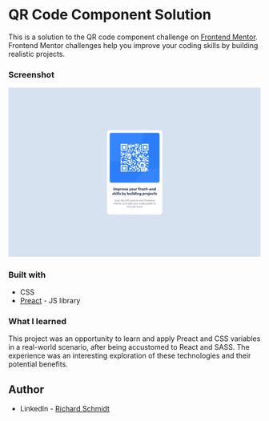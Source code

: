 # QR Code Component Solution

This is a solution to the QR code component challenge on [Frontend Mentor](https://www.frontendmentor.io/challenges/qr-code-component-iux_sIO_H). Frontend Mentor challenges help you improve your coding skills by building realistic projects.

### Screenshot

![](./QR-code-component.png)

### Built with

- CSS
- [Preact](https://preactjs.com/) - JS library

### What I learned

This project was an opportunity to learn and apply Preact and CSS variables in a real-world scenario, after being accustomed to React and SASS. The experience was an interesting exploration of these technologies and their potential benefits.

## Author

- LinkedIn - [Richard Schmidt](https://www.linkedin.com/in/richard-schmidt16/)

